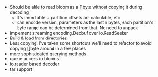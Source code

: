* Should be able to read bloom as a []byte without copying it during decoding
  * It's immutable + partition offsets are calculable, etc
  * can encode version, parameters as the last n bytes, each partition's byte range can be determined from that. No need to unpack
* implement streaming encoding.Decbuf over io.ReadSeeker
* Build & load from directories
* Less copying! I've taken some shortcuts we'll need to refactor to avoid copying []byte around in a few places
* more sophisticated querying methods
* queue access to blooms
* io.reader based decoder
* tar support
